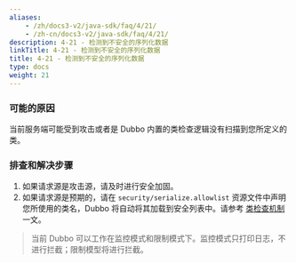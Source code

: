 ```yaml
---
aliases:
    - /zh/docs3-v2/java-sdk/faq/4/21/
    - /zh-cn/docs3-v2/java-sdk/faq/4/21/
description: 4-21 - 检测到不安全的序列化数据
linkTitle: 4-21 - 检测到不安全的序列化数据
title: 4-21 - 检测到不安全的序列化数据
type: docs
weight: 21
---
```







### 可能的原因

当前服务端可能受到攻击或者是 Dubbo 内置的类检查逻辑没有扫描到您所定义的类。

### 排查和解决步骤

1. 如果请求源是攻击源，请及时进行安全加固。
2. 如果请求源是预期的，请在 `security/serialize.allowlist` 资源文件中声明您所使用的类名，Dubbo 将自动将其加载到安全列表中。请参考 [类检查机制](/zh-cn/overview/mannual/java-sdk/advanced-features-and-usage/security/class-check/) 一文。


> 当前 Dubbo 可以工作在监控模式和限制模式下。监控模式只打印日志，不进行拦截；限制模型将进行拦截。
